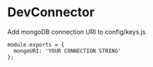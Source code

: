 # DevConnector

Add mongoDB connection URI to config/keys.js

```
module.exports = {
  mongoURI: 'YOUR CONNECTION STRING'
};
```
